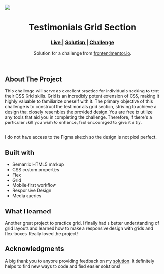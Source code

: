 <img src="./Screenshots/screenshot-desktop.png"></img>

<h1 align="center">Testimonials Grid Section</h1>

<div align="center">
  <h3>
    <a href="https://parham-dev27.github.io/QR-Code-Component/" color="white">
      Live
    </a>
    <span> | </span>
    <a href="https://www.frontendmentor.io/solutions/qr-code-component-parhamdev27-X8YW9nkJgT">
      Solution
    </a>
   <span> | </span>
    <a href="https://www.frontendmentor.io/challenges/qr-code-component-iux_sIO_H/hub">
      Challenge
    </a>
  </h3>
</div>
<div align="center">
   Solution for a challenge from  <a href="https://www.frontendmentor.io/" target="_blank">frontendmentor.io</a>.
</div>
<br>
<br>

## About The Project

<p>This challenge will serve as excellent practice for individuals seeking to test their CSS Grid skills. Grid is an incredibly potent extension of CSS, making it highly valuable to familiarize oneself with it. The primary objective of this challenge is to construct the testimonials grid section, striving to achieve a design that closely resembles the provided design. You are free to utilize any tools that aid you in completing the challenge. Therefore, if there's a particular skill you wish to enhance, feel encouraged to give it a try.
<br>
<br> <p>I do not have access to the Figma sketch so the design is not pixel perfect.</p>

## Built with

-   Semantic HTML5 markup
-   CSS custom properties
-   Flex
-   Grid
-   Mobile-first workflow
-   Responsive Design
-   Media queries

## What I learned

Another great project to practice grid. I finally had a better understanding of grid layouts and learned how to make a responsive design with grids and flex-boxes. Really loved the project!

## Acknowledgments

A big thank you to anyone providing feedback on my <a href="https://www.frontendmentor.io/solutions/qr-code-component-parhamdev27-X8YW9nkJgT">solution</a>. It definitely helps to find new ways to code and find easier solutions!
